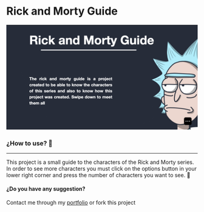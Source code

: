 # Rick and Morty Guide

[![](https://github.com/DanielReyes03/RickAndMorty_Guide/blob/master/repoImages/banner.png)](http://https://github.com/DanielReyes03/RickAndMorty_Guide/blob/master/repoImages/banner.png)

### ¿How to use? 🤔
                
----
This project is a small guide to the characters of the Rick and Morty series. In order to see more characters you must click on the options button in your lower right corner and press the number of characters you want to see. 🚀

#### ¿Do you have any suggestion?
Contact me through my [portfolio](http://https://fredy-647f4.web.app/ "portfolio") or fork this project

